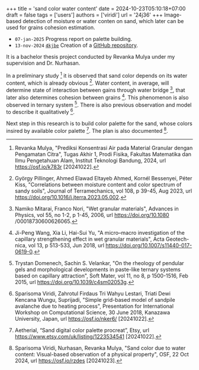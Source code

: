 +++
title = 'sand color water content'
date = 2024-10-23T05:10:18+07:00
draft = false
tags = ['users']
authors = ['viridi']
url = '24j36'
+++
Image-based detection of moisture or water conten on sand, which later can be used for grains cohesion estimation.

<!--more-->

+ `07-jan-2025` []() Progress report on palette building.
+ `13-nov-2024` [`4kjbe`](https://osf.io/4kjbe) Creation of a [GitHub repository](https://github.com/restronout/Tugas_Akhir).

It is a bachelor thesis project conducted by Revanka Mulya under my supervision and Dr. Nurhasan.

In a preliminary study [^mulya_2024] it is observed that sand color depends on its water content, which is already obvious [^pillinger_2023]. Water content, in average, will determine state of interaction between gains through water bridge [^mitarai_2006], that later also determines cohesion between grains [^wang_2018]. This phenomenon is also observed in ternary system [^domenech_2015]. There is also previous observation and model to describe it qualitatively [^viridi_2018].

Next step in this research is to build color palette for the sand, whose colors insired by available color palette [^aetherial_2024]. The plan is also documented [^viridi_2024].


[^aetherial_2024]: Aetherial, “Sand digital color palette procreat”, Etsy, url https://www.etsy.com/uk/listing/1223534541 [20241022].
[^domenech_2015]: Trystan Domenech, Sachin S. Velankar, "On the rheology of pendular gels and morphological developments in paste-like ternary systems based on capillary attraction", Soft Mater, vol 11, no 8, p 1500-1516, Feb 2015, url https://doi.org/10.1039/c4sm02053g.
[^mitarai_2006]: Namiko Mitarai, Franco Nori, "Wet granular materials", Advances in Physics, vol 55, no 1-2, p 1-45, 2006, url https://doi.org/10.1080 /00018730600626065.
[^mulya_2024]: Revanka Mulya, "Prediksi Konsentrasi Air pada Material Granular dengan Pengamatan Citra", Tugas Akhir 1, Prodi Fisika, Fakultas Matematika dan Ilmu Pengetahuan Alam, Institut Teknologi Bandung, 2024, url https://osf.io/k783r [20241022].
[^pillinger_2023]: György Pillinger, Ahmed Elawad Eltayeb Ahmed, Kornél Bessenyei, Péter Kiss, "Correlations between moisture content and color spectrum of sandy soils", Journal of Terramechanics, vol 108, p 39-45, Aug 2023, url https://doi.org/10.1016/j.jterra.2023.05.002.
[^viridi_2018]: Sparisoma Viridi, Zahrotul Firdaus Tri Wahyu Lestari, Triati Dewi Kencana Wungu, Suprijadi, "Simple grid-based model of sandpile avalanche due to heating process", Presentation for International Workshop on Computational Science, 30 June 2018, Kanazawa University, Japan, url https://osf.io/nker6/ [20241022].
[^viridi_2024]: Sparisoma Viridi, Nurhasan, Revanka Mulya, "Sand color due to water content: Visual-based observation of a physical property", OSF, 22 Oct 2024, url https://osf.io/rzdes [20241023].
[^wang_2018]: Ji-Peng Wang, Xia Li, Hai-Sui Yu, "A micro–macro investigation of the capillary strengthening effect in wet granular materials", Acta Geotech-nica, vol 13, p 513-533, Jun 2018, url https://doi.org/10.1007/s11440-017-0619-0.
